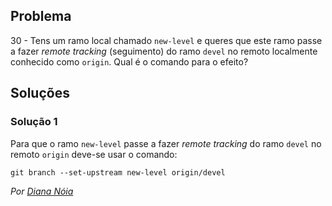 ## Problema

30 - Tens um ramo local chamado `new-level` e queres que este ramo passe a
fazer _remote tracking_ (seguimento) do ramo `devel` no remoto localmente
conhecido como `origin`. Qual é o comando para o efeito?

## Soluções

### Solução 1

Para que o ramo `new-level` passe a fazer _remote tracking_ do ramo `devel`
no remoto `origin` deve-se usar o comando:

```
git branch --set-upstream new-level origin/devel
```

*Por [Diana Nóia](https://github.com/DianaNoia)*
